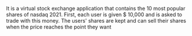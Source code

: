 It is a virtual stock exchange application that contains the 10 most popular shares of nasdaq 2021.
First, each user is given $ 10,000 and is asked to trade with this money. The users' shares are kept and can sell their shares when the price reaches the point they want
